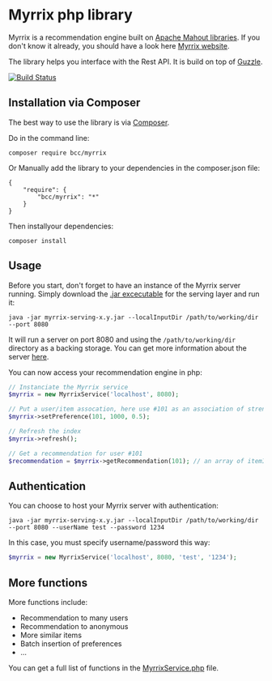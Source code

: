 # Myrrix php library

Myrrix is a recommendation engine built on [Apache Mahout libraries](http://mahout.apache.org/). If you don't know it already, you should have a look here [Myrrix website](http://myrrix.com).

The library helps you interface with the Rest API. It is build on top of [Guzzle](https://github.com/guzzle/guzzle).

[![Build Status](https://travis-ci.org/michelsalib/bcc-myrrix.png)](https://travis-ci.org/michelsalib/bcc-myrrix)

## Installation via Composer

The best way to use the library is via [Composer](http://getcomposer.org/).

Do in the command line:

```
composer require bcc/myrrix
```

Or Manually add the library to your dependencies in the composer.json file:

```
{
    "require": {
        "bcc/myrrix": "*"
    }
}
```

Then installyour dependencies:

```
composer install
```

## Usage

Before you start, don't forget to have an instance of the Myrrix server running. Simply download the [.jar excecutable](http://myrrix.com/download/) for the serving layer and run it:

```
java -jar myrrix-serving-x.y.jar --localInputDir /path/to/working/dir --port 8080
```

It will run a server on port 8080 and using the `/path/to/working/dir` directory as a backing storage. You can get more information about the server [here](http://myrrix.com/documentation-serving-layer/).

You can now access your recommendation engine in php:

``` php
// Instanciate the Myrrix service
$myrrix = new MyrrixService('localhost', 8080);

// Put a user/item assocation, here use #101 as an association of strength 0.5 with item #1000
$myrrix->setPreference(101, 1000, 0.5);

// Refresh the index
$myrrix->refresh();

// Get a recommendation for user #101
$recommendation = $myrrix->getRecommendation(101); // an array of itemId and strength (example: [[325,0.53],[98,0.499]])
```

## Authentication

You can choose to host your Myrrix server with authentication:

```
java -jar myrrix-serving-x.y.jar --localInputDir /path/to/working/dir --port 8080 --userName test --password 1234
```

In this case, you must specify username/password this way:

``` php
$myrrix = new MyrrixService('localhost', 8080, 'test', '1234');
```

## More functions

More functions include:
- Recommendation to many users
- Recommendation to anonymous
- More similar items
- Batch insertion of preferences
- ...

You can get a full list of functions in the [MyrrixService.php](https://github.com/michelsalib/bcc-myrrix/blob/master/src/BCC/Myrrix/MyrrixService.php) file.
